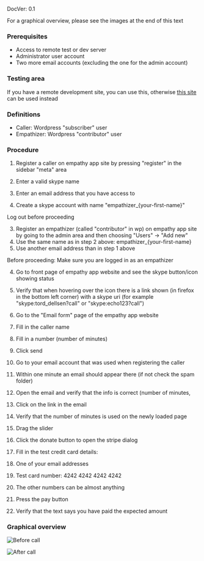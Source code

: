 DocVer: 0.1


For a graphical overview, please see the images at the end of this text


### Prerequisites

* Access to remote test or dev server
* Administrator user account
* Two more email accounts (excluding the one for the admin account)


### Testing area

If you have a remote development site, you can use this, otherwise [this site](http://kuanyin.ihavearrived.org/) can be used instead



### Definitions

* Caller: Wordpress "subscriber" user
* Empathizer: Wordpress "contributor" user


### Procedure

1. Register a caller on empathy app site by pressing "register" in the sidebar "meta" area
  1. Enter a valid skype name
  2. Enter an email address that you have access to

2. Create a skype account with name "empathizer_{your-first-name}"

  Log out before proceeding

3. Register an empathizer (called "contributor" in wp) on empathy app site by going to the admin area and then choosing "Users" -> "Add new"
  1. Use the same name as in step 2 above: empathizer_{your-first-name}
  2. Use another email address than in step 1 above

  Before proceeding: Make sure you are logged in as an empathizer

4. Go to front page of empathy app website and see the skype button/icon showing status

5. Verify that when hovering over the icon there is a link shown (in firefox in the bottom left corner) with a skype uri (for example "skype:tord_dellsen?call" or "skype:echo123?call")

6. Go to the "Email form" page of the empathy app website
  1. Fill in the caller name
  2. Fill in a number (number of minutes)
  3. Click send

7. Go to your email account that was used when registering the caller
  1. Within one minute an email should appear there (if not check the spam folder)
  2. Open the email and verify that the info is correct (number of minutes, 

8. Click on the link in the email
  1. Verify that the number of minutes is used on the newly loaded page

9. Drag the slider

10. Click the donate button to open the stripe dialog

11. Fill in the test credit card details:
  1. One of your email addresses
  2. Test card number: 4242 4242 4242 4242
  3. The other numbers can be almost anything
  4. Press the pay button

12. Verify that the text says you have paid the expected amount


### Graphical overview

![Before call](https://cloud.githubusercontent.com/assets/10245688/5697024/e43f9c26-99e4-11e4-9060-9edaf79a66dd.jpg)

![After call](https://cloud.githubusercontent.com/assets/10245688/5697023/e3815e96-99e4-11e4-94db-98df20afe3a4.jpg)
